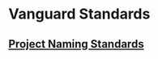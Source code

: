 # Vanguard Standards

## [Project Naming Standards](https://github.com/VanguardArchitecture/vanguard-standards/blob/master/project-naming.md)
